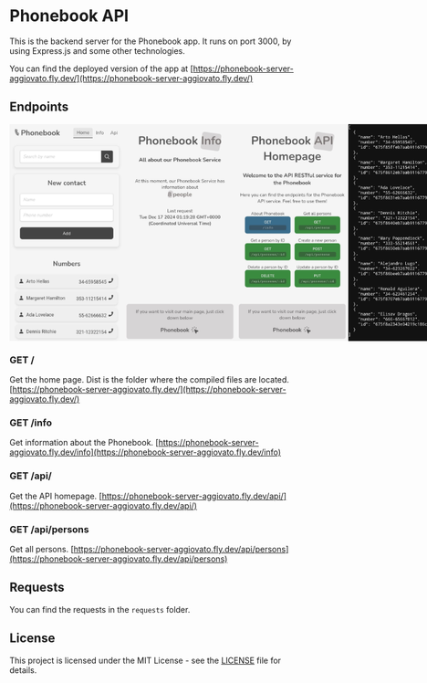 # Phonebook API

This is the backend server for the Phonebook app. It runs on port 3000, by using Express.js and some other technologies.

You can find the deployed version of the app at [https://phonebook-server-aggiovato.fly.dev/](https://phonebook-server-aggiovato.fly.dev/)

## Endpoints

<div style="display: flex; justify-content: space-between;">
  <img src="./src/assets/phonebook-home-preview.jpg" alt="Phonebook_Home_Preview" width="200" height="380" />
  <img src="./src/assets/phonebook-info-preview.jpg" alt="Phonebook_Info_Preview" width="200" height="380" />
  <img src="./src/assets/phonebook-api-preview.jpg" alt="Phonebook_API_Preview" width="200" height="380" />
  <img src="./src/assets/phonebook-api-persons-preview.jpg" alt="Phonebook_API_Persons_Preview" width="200" height="380" />
</div>


### GET /

Get the home page. Dist is the folder where the compiled files are located.
[https://phonebook-server-aggiovato.fly.dev/](https://phonebook-server-aggiovato.fly.dev/)

### GET /info

Get information about the Phonebook.
[https://phonebook-server-aggiovato.fly.dev/info](https://phonebook-server-aggiovato.fly.dev/info)

### GET /api/

Get the API homepage.
[https://phonebook-server-aggiovato.fly.dev/api/](https://phonebook-server-aggiovato.fly.dev/api/)

### GET /api/persons

Get all persons.
[https://phonebook-server-aggiovato.fly.dev/api/persons](https://phonebook-server-aggiovato.fly.dev/api/persons)

## Requests

You can find the requests in the `requests` folder.

## License

This project is licensed under the MIT License - see the [LICENSE](LICENSE) file for details.
